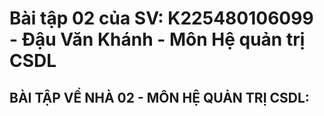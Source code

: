 # Bài tập 02 của SV: K225480106099 - Đậu Văn Khánh - Môn Hệ quản trị CSDL
## BÀI TẬP VỀ NHÀ 02 - MÔN HỆ QUẢN TRỊ CSDL:




